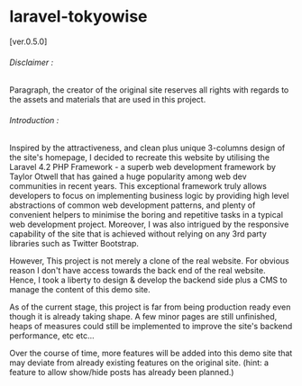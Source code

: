 # laravel-tokyowise

[ver.0.5.0]

###### Disclaimer :

Paragraph, the creator of the original site reserves all rights with regards to the assets and materials that are used in this project.

###### Introduction : 

Inspired by the attractiveness, and clean plus unique 3-columns design of the site's homepage, I decided to recreate this website by utilising the Laravel 4.2 PHP Framework - a superb web development framework by Taylor Otwell that has gained a huge popularity among web dev communities in recent years. This exceptional framework truly allows developers to focus on implementing business logic by providing high level abstractions of common web development patterns, and plenty of convenient helpers to minimise the boring and repetitive tasks in a typical web development project.  Moreover, I was also intrigued by the responsive capability of the site that is achieved without relying on any 3rd party libraries such as Twitter Bootstrap. 

However, This project is not merely a clone of the real website. For obvious reason I don't have access towards the back end of the real website. Hence, I took a liberty to design & develop the backend side plus a CMS to manage the content of this demo site. 

As of the current stage, this project is far from being production ready even though it is already taking shape. A few minor pages are still unfinished, heaps of measures could still be implemented to improve the site's backend  performance, etc etc...   

Over the course of time, more features will be added into this demo site that may deviate from already existing features on the original site. (hint: a feature to allow show/hide posts has already been planned.)

